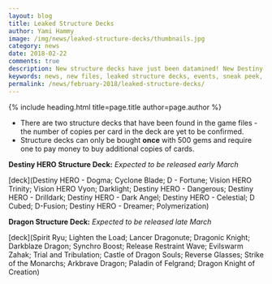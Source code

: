 ```yaml
---
layout: blog
title: Leaked Structure Decks
author: Yami Hammy
image: /img/news/leaked-structure-decks/thumbnails.jpg
category: news
date: 2018-02-22
comments: true
description: New structure decks have just been datamined! New Destiny Heroes and Dragons are coming in Duel Links! They should go live in March, come check the cards out!
keywords: news, new files, leaked structure decks, events, sneak peek, future updates, new decks, destiny heroes, dragons
permalink: /news/february-2018/leaked-structure-decks/
---
```


{% include heading.html title=page.title author=page.author %}

- There are two structure decks that have been found in the game files - the number of copies per card in the deck are yet to be confirmed.
- Structure decks can only be bought **once** with 500 gems and require one to pay money to buy additional copies of cards. 

**Destiny HERO Structure Deck:**
*Expected to be released early March*  

[deck](Destiny HERO - Dogma; Cyclone Blade; D - Fortune; Vision HERO Trinity; Vision HERO Vyon; Darklight; Destiny HERO - Dangerous; Destiny HERO - Drilldark; Destiny HERO - Dark Angel; Destiny HERO - Celestial; D Cubed; D-Fusion; Destiny HERO - Dreamer; Polymerization)

**Dragon Structure Deck:**
*Expected to be released late March* 

[deck](Spirit Ryu; Lighten the Load; Lancer Dragonute; Dragonic Knight; Darkblaze Dragon; Synchro Boost; Release Restraint Wave; Evilswarm Zahak; Trial and Tribulation; Castle of Dragon Souls; Reverse Glasses; Strike of the Monarchs; Arkbrave Dragon; Paladin of Felgrand; Dragon Knight of Creation)
<!--stackedit_data:
eyJoaXN0b3J5IjpbMTQzNjU4ODk5Nyw2MDYzMTE0MjBdfQ==
-->